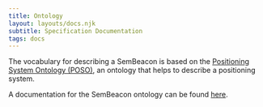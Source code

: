 ```yaml
---
title: Ontology
layout: layouts/docs.njk
subtitle: Specification Documentation
tags: docs
---
```


The vocabulary for describing a SemBeacon is based on the [Positioning System Ontology (POSO)](https://github.com/OpenHPS/POSO), an ontology that helps to describe a positioning system.

A documentation for the SemBeacon ontology can be found [here](/terms/1.0/).